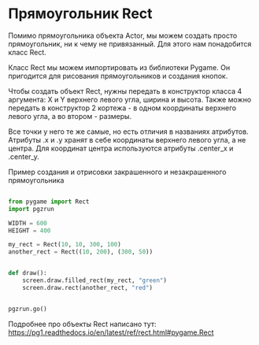 # Прямоугольник Rect

Помимо прямоугольника объекта Actor, мы можем создать просто прямоугольник, ни к чему не привязанный. Для этого нам понадобится класс Rect.

Класс Rect мы можем импортировать из библиотеки Pygame. Он пригодится для рисования прямоугольников и создания кнопок.

Чтобы создать объект Rect, нужны передать в конструктор класса 4 аргумента: X и Y верхнего левого угла, ширина и высота. Также можно передать в конструктор 2 кортежа - в одном координаты верхнего левого угла, а во втором - размеры.



Все точки у него те же самые, но есть отличия в названиях атрибутов. Атрибуты .x и .y хранят в себе координаты верхнего левого угла, а не центра. Для координат центра используются атрибуты .center_x и .center_y.

Пример создания и отрисовки закрашенного и незакрашенного прямоугольника
```python

from pygame import Rect
import pgzrun

WIDTH = 600
HEIGHT = 400

my_rect = Rect(10, 10, 300, 100)
another_rect = Rect((10, 200), (300, 50))


def draw():
    screen.draw.filled_rect(my_rect, "green")
    screen.draw.rect(another_rect, "red")


pgzrun.go()

```

Подробнее про объекты Rect написано тут:\
https://pg1.readthedocs.io/en/latest/ref/rect.html#pygame.Rect
